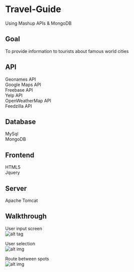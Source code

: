 # Travel-Guide
Using Mashup APIs &amp; MongoDB

## Goal
To provide information to tourists about famous world cities

## API
Geonames API<br>
Google Maps API<br>
Freebase API<br>
Yelp API<br>
OpenWeatherMap API<br>
Feedzilla API

## Database
MySql<br>
MongoDB<br>

## Frontend
HTML5<br>
Jquery<br>

## Server
Apache Tomcat


## Walkthrough

User input screen<br>
![alt tag](https://cloud.githubusercontent.com/assets/5769910/5987652/b947b14a-a905-11e4-9e1d-e4123b6407cc.png)

User selection<br>
![alt img](https://cloud.githubusercontent.com/assets/5769910/5987657/c4b81812-a905-11e4-8a2f-ff9572a84f05.png)

Route between spots<br>
![alt img](https://cloud.githubusercontent.com/assets/5769910/5987660/c785d390-a905-11e4-9080-f345f6190769.png)
